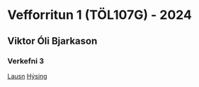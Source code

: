 # Vefforritun 1 (TÖL107G) - 2024
## Viktor Óli Bjarkason

### Verkefni 3
[Lausn]("/v3/")
[Hýsing]("https://vef1-2024-v3-vob.netlify.app/")